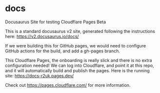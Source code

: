 # docs

Docusaurus Site for testing Cloudflare Pages Beta

This is a standard docusaurus v2 site, generated following the instructions here: https://v2.docusaurus.io/docs/

If we were building this for GitHub pages, we would need to configure GitHub actions for the build, and add a gh-pages branch.

This Cloudflare Pages, the onboarding is really slick and there is no extra configuration needed! We can log into Cloudflare, and point it at this repo, and it will automatically build and publish the pages. Here is the running site: https://docs-r2uk.pages.dev/

Check out https://pages.cloudflare.com/ for more information.
